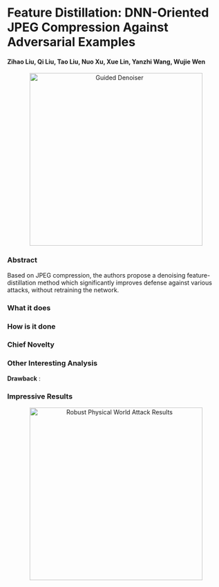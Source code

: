 # Feature Distillation: DNN-Oriented JPEG Compression Against Adversarial Examples

#### Zihao Liu, Qi Liu, Tao Liu, Nuo Xu, Xue Lin, Yanzhi Wang, Wujie Wen

<p align="center">
  <img src="img/guided_denoiser.png" height="400" title="Guided Denoiser">
</p>

### Abstract

Based on JPEG compression, the authors propose a denoising feature-distillation method which significantly improves defense against various attacks, without retraining the network.

### What it does

### How is it done


### Chief Novelty


### Other Interesting Analysis


**Drawback** :  


### Impressive Results


<p align="center">
  <img src="img/phy_attack_results.png" height="400" title="Robust Physical World Attack Results">
</p>
